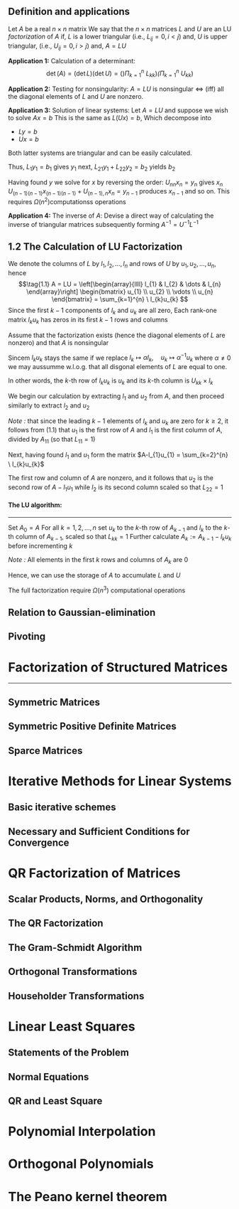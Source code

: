 ## Definition and applications
 Let $A$ be a real $n \times n$ matrix
 We say that the $n \times n$ matrices $L$ and $U$ are an LU *factorization* of $A$
	 if, $L$ is a lower triangular (i.e., $L_{ij} = 0, i<j$) 
	 and, $U$ is upper triangular, (i.e., $U_{ij} = 0, i>j$)
	 and, $A = LU$

**Application 1:** Calculation of a determinant: 
$$\det(A) = (\det L)(\det U) = ()\Pi_{k=1}^{n}  \ L_{kk})\dot(\Pi_{k=1}^{n} \ U_{kk})$$

**Application 2:** Testing for nonsingularity: 
$A = LU$ is nonsingular $\iff$ (iff) all the diagonal elements of $L$ and $U$ are nonzero.

**Application 3:** Solution of linear systems:
Let $A = LU$ and suppose we wish to solve $Ax = b$ 
This is the same as $L(Ux) = b$,
Which decompose into 
- $Ly = b$
- $Ux = b$

Both latter systems are triangular and can be easily calculated.

Thus, $L_{1}y_{1} = b_{1}$ gives $y_{1}$
next, $L_{21}y_{1} + L_{22}y_{2} = b_{2}$ yields $b_{2}$ 

Having found $y$ we solve for $x$ by reversing the order:
$U_{nn}x_{n} = y_{n}$ gives $x_{n}$
$U_{(n-1)(n-1)}x_{(n-1)(n-1)}+U_{(n-1),n}x_{n} = y_{n-1}$ produces $x_{n-1}$ and so on.
This requires $\Omega(n^{2})$computationss operations

**Application 4:** The inverse of $A$:
Devise a direct way of calculating the inverse of triangular matrices subsequently forming $A^{-1} = U^{-1}L^{-1}$

## 1.2 The Calculation of LU Factorization

We denote the columns of $L$ by $l_{1}, l_{2}, \dots ,l_{n}$ 
and rows of $U$ by $u_{1}, u_{2}, \dots, u_{n}$, hence
$$\tag{1.1} A = LU = \left[\begin{array}{llll}
l_{1} & l_{2} & \dots & l_{n}
\end{array}\right]
\begin{bmatrix}
u_{1} \\ 
u_{2} \\ 
\vdots \\ 
u_{n}
\end{bmatrix}
= \sum_{k=1}^{n} \ l_{k}u_{k}
$$
Since the first $k-1$ components of $l_{k}$ and $u_{k}$ are all zero,
	Each rank-one matrix $l_{k}u_{k}$ has zeros in its first $k-1$ rows and columns

Assume that the factorization exists (hence the diagonal elements of $L$ are nonzero) 
	and that $A$ is nonsingular

Sincem $l_{k}u_{k}$ stays the same if we replace $l_{k}\mapsto \alpha l_{k}, \quad u_{k}\mapsto \alpha^{-1}u_{k}$ where $\alpha \neq 0$ 
we may aussumme w.l.o.g. that all disgonal elements of $L$ are equal to one.

In other words, 
the $k$-th row of $l_{k}u_{k}$ is $u_{k}$ and its $k$-th column is $U_{kk} \times l_{k}$ 

We begin our calculation by extracting $l_{1}$ and $u_{2}$ from $A$,
	and then proceed similarly to extract $l_{2}$ and $u_{2}$

*Note :* that since the leading $k-1$ elements of $l_{k}$ and $u_{k}$ are zero for $k\geq 2$, it follows from (1.1) that $u_{1}$ is the first row of $A$ and $l_{1}$ is the first column of $A$, divided by $A_{11}$ (so that $L_{11} = 1$)

Next, having found $l_{1}$ and $u_{1}$ 
form the matrix $A-l_{1}u_{1} = \sum_{k=2}^{n} \ l_{k}u_{k}$ 

The first row and column of $A$ are nonzero, and it follows that $u_{2}$ is the second row of $A-l_{1}u_{1}$ 
while $l_{2}$ is its second column scaled so that $L_{22} = 1$ 

#### The LU algorithm:
*** 
Set $A_{0} = A$ 
For all $k = 1, 2, \dots, n$ set $u_{k}$ to the $k$-th row of $A_{k-1}$ and $l_{k}$ to the $k$-th column of $A_{k-1}$, scaled so that $L_{kk} = 1$ 
Further calculate $A_{k} := A_{k-1}-l_{k}u_{k}$ before incrementing $k$

*Note :* All elements in the first $k$ rows and columns of $A_{k}$ are $0$ 

Hence, we can use the storage of $A$ to accumulate $L$ and $U$

The full factorization require $\Omega(n^{3})$ computational operations

## Relation to Gaussian-elimination

## Pivoting

# Factorization of Structured Matrices
***

## Symmetric Matrices

## Symmetric Positive Definite Matrices

## Sparce Matrices

# Iterative Methods for Linear Systems

## Basic iterative schemes

## Necessary and Sufficient Conditions for Convergence

# QR Factorization of Matrices

## Scalar Products, Norms, and Orthogonality


## The QR Factorization


## The Gram-Schmidt Algorithm

## Orthogonal Transformations

## Householder Transformations 

# Linear Least Squares

## Statements of the Problem

## Normal Equations

## QR and Least Square

# Polynomial Interpolation

# Orthogonal Polynomials

# The Peano kernel theorem
